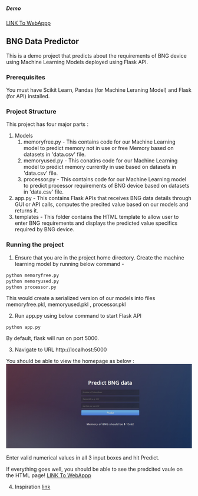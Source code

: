 ##### Demo
[LINK To WebAppp](https://estipapp.herokuapp.com/)

## BNG Data Predictor
This is a demo project that predicts about the requirements of BNG device using Machine Learning Models deployed using Flask API.

### Prerequisites
You must have Scikit Learn, Pandas (for Machine Leraning Model) and Flask (for API) installed.

### Project Structure
This project has four major parts :
1. Models 
	1. memoryfree.py - This contains code for our Machine Learning model to predict memory not in use or free Memory based on datasets in 'data.csv' file.
	2. memoryused.py - This conatins code for our Machine Learning model to predict memory currently in use based on datasets in 'data.csv' file.
	3. processor.py - This contains code for our Machine Learning model to predict processor requirements of BNG device based on datasets in 'data.csv' file.
2. app.py - This contains Flask APIs that receives BNG data details through GUI or API calls, computes the precited value based on our models and returns it.
3. templates - This folder contains the HTML template to allow user to enter BNG requirements and displays the predicted value specifics required by BNG device.

### Running the project
1. Ensure that you are in the project home directory. Create the machine learning model by running below command -
```
python memoryfree.py
python memoryused.py
python processor.py
```
This would create a serialized version of our models into files memoryfree.pkl, memoryused.pkl , processor.pkl

2. Run app.py using below command to start Flask API
```
python app.py
```
By default, flask will run on port 5000.

3. Navigate to URL http://localhost:5000

You should be able to view the homepage as below :
![alt text](/assets/image1.jpg)

Enter valid numerical values in all 3 input boxes and hit Predict.

If everything goes well, you should  be able to see the predcited vaule on the HTML page!
[LINK To WebAppp](https://estipapp.herokuapp.com/)

4. Inspiration
[link](https://github.com/krishnaik06/Deployment-flask)

